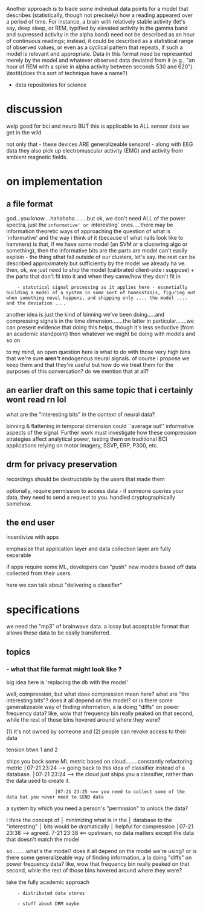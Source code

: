 






Another approach is to trade some individual data points for a model that describes (statistically, though not precisely) how a reading appeared over a period of time. For instance, a brain with relatively stable activity (let's say, deep sleep, or REM, typified by elevated activity in the gamma band and supressed activity in the alpha band) need not be described as an hour of continuous readings; instead, it could be described as a statistical range of observed values, or even as a cyclical pattern that repeats, if such a model is relevant and appropriate. Data in this format need be represented merely by the model and whatever observed data deviated from it (e.g., "an hour of REM with a spike in alpha activity between seconds 530 and 620"). \textit{does this sort of technique have a name?}
















- data repositories for science



 


# discussion

welp good for bci and neuro BUT this is applicable to ALL sensor data we get in the wild

not only that - these devices ARE generalizeable sensors! - along with EEG data they also pick up electromuscular activity (EMG) and activity from ambient magnetic fields.








# on implementation 

## a file format

god...you know....hahahaha........but ok, we don't need ALL of the power spectra, just the `informative' or `interesting' ones.....there may be information theoretic ways of approaching the question of what is `informative' and the way i think of it (because of what nails look like to hammers) is that, if we have some model (an SVM or a clustering algo or something), then the informative bits are the parts are model can't easily explain - the thing sthat fall outside of our clusters, let's say. the rest can be described approximately but sufficiently by the model we already ha
ve. then, ok, we just need to ship the model (calibrated client-side i suppose) + the parts that don't fit into it and when they came/how they don't fit in

        - statstical signal processing as it applies here - essnetially building a model of a system in some sort of homeostasis, figuring out when something novel happens, and shipping only .... the model .... and the deviation ....

another idea is just the kind of binning we've been doing.....and compressing signals in the time dimension.......the latter in particular.......we can present evidence that doing this helps, though it's less seductive (from an academic standpoint) then whatever we might be doing with models and so on

to my mind, an open question here is what to do with those very high bins that we're sure **aren't** endogenous neural signals. of course i propose we keep them and that they're useful but how do we treat them for the purposes of this conversation? do we mention that at all?






## an earlier draft on this same topic that i certainly wont read rn lol

what are the "interesting bits" in the context of neural data?

binning & flattening in temporal dimension could ``average out'' informative aspects of the signal. Further work must investigate how these compression strategies affect analytical power, testing them on traditional BCI applications relying on motor imagery, SSVP, ERP, P300, etc.



## drm for privacy preservation

recordings should be destructable by the users that made them

optionally, require permission to access data - if someone queries your data, they need to send a request to you. handled cryptographically somehow.

## the end user

incentivize with apps

emphasize that application layer and data collection layer are fully separable

if apps require some ML, developers can "push" new models based off data collected from their users.

here we can talk about "delivering a classifier"














# specifications



we need the "mp3" of brainwave data. a lossy but acceptable format that allows these data to be easily transferred. 

## topics 

### - what that file format might look like ?

big idea here is 'replacing the db with the model'

well, compression, but what does compression mean here? what are "the interesting bits"? does it all depend on the model? or is there some generalizeable way of finding information, a la doing "diffs" on power frequency data? like, wow that frequency bin really peaked on that second, while the rest of those bins hovered around where they were?










 (1) it's not owned by someone and (2) people can revoke access to their data 

tension btwn 1 and 2



ships you back some ML metric based on cloud........constantly refactoring metric │07-21 23:24 --> going back to this idea of classifier instead of a database. │07-21 23:24 --> the cloud just ships you a classifier, rather than the data used to create it.

                      │07-21 23:25 <== you need to collect some of the data but you never need to SEND data




a system by which you need a person's "permission" to unlock the data?


I think the concept of
                       │                minimizing what is in the
                       │                database to the "interesting"
                       │                bits would be dramatically
                       │                helpful for compression
                       │07-21 23:38 --> agreed.
    7-21 23:38 <== upstream, no data matters except the data that doesn't match the model



so.........what's the model? does it all depend on the model we're using? or is there some generalizeable way of finding information, a la doing "diffs" on power frequency data? like, wow that frequency bin really peaked on that second, while the rest of those bins hovered around where they were?





take the fully academic approach


        - distributed data stores

        - stuff about DRM maybe

